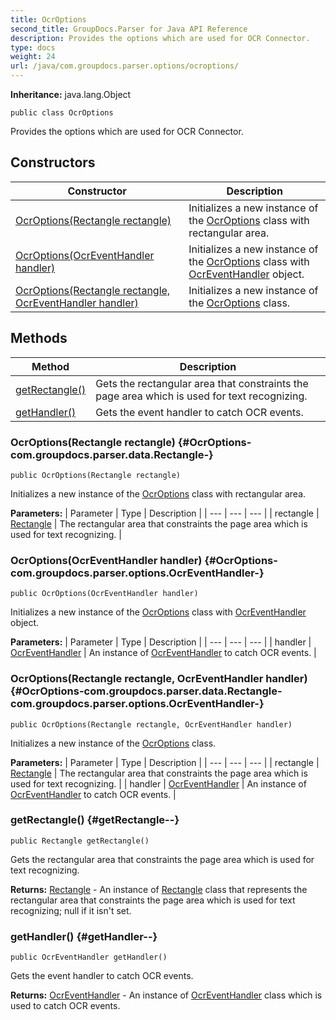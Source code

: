 ```yaml
---
title: OcrOptions
second_title: GroupDocs.Parser for Java API Reference
description: Provides the options which are used for OCR Connector.
type: docs
weight: 24
url: /java/com.groupdocs.parser.options/ocroptions/
---
```

**Inheritance:**
java.lang.Object
```
public class OcrOptions
```

Provides the options which are used for OCR Connector.
## Constructors

| Constructor | Description |
| --- | --- |
| [OcrOptions(Rectangle rectangle)](#OcrOptions-com.groupdocs.parser.data.Rectangle-) | Initializes a new instance of the [OcrOptions](../../com.groupdocs.parser.options/ocroptions) class with rectangular area. |
| [OcrOptions(OcrEventHandler handler)](#OcrOptions-com.groupdocs.parser.options.OcrEventHandler-) | Initializes a new instance of the [OcrOptions](../../com.groupdocs.parser.options/ocroptions) class with [OcrEventHandler](../../com.groupdocs.parser.options/ocreventhandler) object. |
| [OcrOptions(Rectangle rectangle, OcrEventHandler handler)](#OcrOptions-com.groupdocs.parser.data.Rectangle-com.groupdocs.parser.options.OcrEventHandler-) | Initializes a new instance of the [OcrOptions](../../com.groupdocs.parser.options/ocroptions) class. |
## Methods

| Method | Description |
| --- | --- |
| [getRectangle()](#getRectangle--) | Gets the rectangular area that constraints the page area which is used for text recognizing. |
| [getHandler()](#getHandler--) | Gets the event handler to catch OCR events. |
### OcrOptions(Rectangle rectangle) {#OcrOptions-com.groupdocs.parser.data.Rectangle-}
```
public OcrOptions(Rectangle rectangle)
```


Initializes a new instance of the [OcrOptions](../../com.groupdocs.parser.options/ocroptions) class with rectangular area.

**Parameters:**
| Parameter | Type | Description |
| --- | --- | --- |
| rectangle | [Rectangle](../../com.groupdocs.parser.data/rectangle) | The rectangular area that constraints the page area which is used for text recognizing. |

### OcrOptions(OcrEventHandler handler) {#OcrOptions-com.groupdocs.parser.options.OcrEventHandler-}
```
public OcrOptions(OcrEventHandler handler)
```


Initializes a new instance of the [OcrOptions](../../com.groupdocs.parser.options/ocroptions) class with [OcrEventHandler](../../com.groupdocs.parser.options/ocreventhandler) object.

**Parameters:**
| Parameter | Type | Description |
| --- | --- | --- |
| handler | [OcrEventHandler](../../com.groupdocs.parser.options/ocreventhandler) | An instance of [OcrEventHandler](../../com.groupdocs.parser.options/ocreventhandler) to catch OCR events. |

### OcrOptions(Rectangle rectangle, OcrEventHandler handler) {#OcrOptions-com.groupdocs.parser.data.Rectangle-com.groupdocs.parser.options.OcrEventHandler-}
```
public OcrOptions(Rectangle rectangle, OcrEventHandler handler)
```


Initializes a new instance of the [OcrOptions](../../com.groupdocs.parser.options/ocroptions) class.

**Parameters:**
| Parameter | Type | Description |
| --- | --- | --- |
| rectangle | [Rectangle](../../com.groupdocs.parser.data/rectangle) | The rectangular area that constraints the page area which is used for text recognizing. |
| handler | [OcrEventHandler](../../com.groupdocs.parser.options/ocreventhandler) | An instance of [OcrEventHandler](../../com.groupdocs.parser.options/ocreventhandler) to catch OCR events. |

### getRectangle() {#getRectangle--}
```
public Rectangle getRectangle()
```


Gets the rectangular area that constraints the page area which is used for text recognizing.

**Returns:**
[Rectangle](../../com.groupdocs.parser.data/rectangle) - An instance of [Rectangle](../../com.groupdocs.parser.data/rectangle) class that represents the rectangular area that constraints the page area which is used for text recognizing;  null  if it isn't set.
### getHandler() {#getHandler--}
```
public OcrEventHandler getHandler()
```


Gets the event handler to catch OCR events.

**Returns:**
[OcrEventHandler](../../com.groupdocs.parser.options/ocreventhandler) - An instance of [OcrEventHandler](../../com.groupdocs.parser.options/ocreventhandler) class which is used to catch OCR events.
